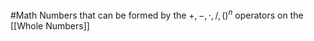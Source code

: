 #Math
Numbers that can be formed by the $\displaystyle +,-,\cdot,/,()^{n}$ operators on the [[Whole Numbers]]